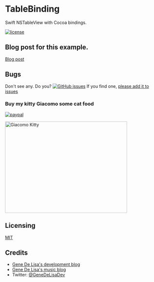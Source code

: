 # TableBinding

Swift NSTableView with Cocoa bindings.

[![license](https://img.shields.io/github/license/mashape/apistatus.svg)](https://en.wikipedia.org/wiki/MIT_License)


## Blog post for this example.

[Blog post](http://www.rockhoppertech.com/blog/)


## Bugs

Don't see any. Do you?
[![GitHub issues](https://img.shields.io/github/issues/genedelisa/tablebinding.svg)](https://github.com/genedelisa/tablebinding/issues)
If you find one, [please add it to issues](https://github.com/genedelisa/TableBinding/issues)



### Buy my kitty Giacomo some cat food

[![paypal](https://www.paypalobjects.com/en_US/i/btn/btn_donate_SM.gif)](https://www.paypal.com/cgi-bin/webscr?cmd=_donations&business=F5KE9Z29MH8YQ&bnP-DonationsBF:btn_donate_SM.gif:NonHosted)

<img src="http://www.rockhoppertech.com/blog/wp-content/uploads/2015/05/IMG_0657.png" alt="Giacomo Kitty" width="400" height="300">

## Licensing

[MIT](https://en.wikipedia.org/wiki/MIT_License)

## Credits

*	[Gene De Lisa's development blog](http://rockhoppertech.com/blog/)
*	[Gene De Lisa's music blog](http://genedelisa.com/)
*   Twitter: [@GeneDeLisaDev](http://twitter.com/genedelisadev)